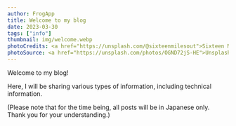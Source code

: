 ```yaml
---
author: FrogApp
title: Welcome to my blog
date: 2023-03-30
tags: ["info"]
thumbnail: img/welcome.webp
photoCredits: <a href="https://unsplash.com/@sixteenmilesout">Sixteen Miles Out</a>
photoSource: <a href="https://unsplash.com/photos/OGND72jS-HE">Unsplash</a>
---
```


Welcome to my blog!

Here, I will be sharing various types of information, including technical information.

(Please note that for the time being, all posts will be in Japanese only. Thank you for your understanding.)
